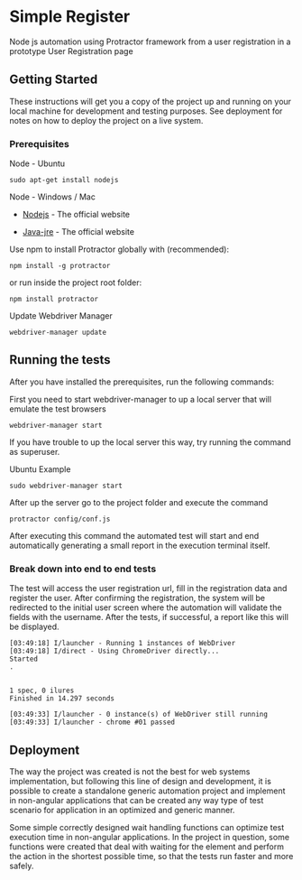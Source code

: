 # Simple Register

Node js automation using Protractor framework from a user registration in a prototype User Registration page

## Getting Started

These instructions will get you a copy of the project up and running on your local machine for development and testing purposes. See deployment for notes on how to deploy the project on a live system.

### Prerequisites

Node - Ubuntu

```
sudo apt-get install nodejs
```

Node - Windows / Mac

* [Nodejs](https://nodejs.org/en/download/) - The official website

* [Java-jre](https://www.oracle.com/technetwork/pt/java/javase/downloads/jre8-downloads-2133155.html) - The official website


Use npm to install Protractor globally with (recommended):

```
npm install -g protractor
```

or run inside the project root folder:

```
npm install protractor
```


Update Webdriver Manager

```
webdriver-manager update
```

## Running the tests

After you have installed the prerequisites, run the following commands:

First you need to start webdriver-manager to up a local server that will emulate the test browsers

```
webdriver-manager start
```

If you have trouble to up the local server this way, try running the command as superuser.

Ubuntu Example

```
sudo webdriver-manager start
```

After up the server go to the project folder and execute the command

```
protractor config/conf.js
```

After executing this command the automated test will start and end automatically generating a small report in the execution terminal itself.

### Break down into end to end tests

The test will access the user registration url, fill in the registration data and register the user. After confirming the registration, the system will be redirected to the initial user screen where the automation will validate the fields with the username.
After the tests, if successful, a report like this will be displayed.

```
[03:49:18] I/launcher - Running 1 instances of WebDriver
[03:49:18] I/direct - Using ChromeDriver directly...
Started
.


1 spec, 0 ilures
Finished in 14.297 seconds

[03:49:33] I/launcher - 0 instance(s) of WebDriver still running
[03:49:33] I/launcher - chrome #01 passed

```

## Deployment

The way the project was created is not the best for web systems implementation, but following this line of design and development, it is possible to create a standalone generic automation project and implement in non-angular applications that can be created any way type of test scenario for application in an optimized and generic manner.

Some simple correctly designed wait handling functions can optimize test execution time in non-angular applications. In the project in question, some functions were created that deal with waiting for the element and perform the action in the shortest possible time, so that the tests run faster and more safely.